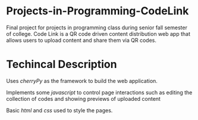 # Projects-in-Programming-CodeLink
Final project for projects in programming class during senior fall semester of college. 
Code Link is a QR code driven content distribution web app that allows users to upload content and share them via QR codes.

# Techincal Description
Uses *cherryPy* as the framework to build the web application.

Implements some *javascript* to control page interactions such as editing the collection of codes and showing previews of uploaded content

Basic *html* and *css* used to style the pages.
